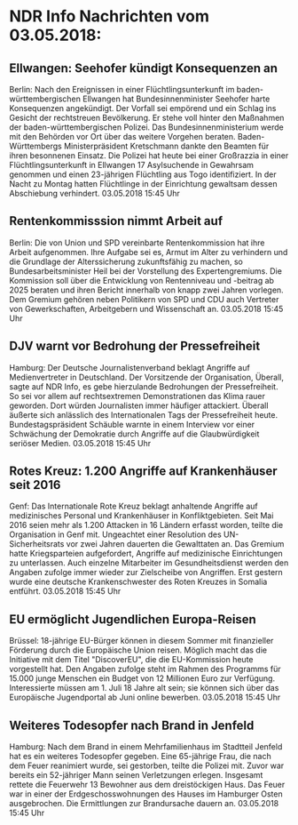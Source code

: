 # NDR Info Nachrichten vom 03.05.2018:


## Ellwangen: Seehofer kündigt Konsequenzen an
Berlin: Nach den Ereignissen in einer Flüchtlingsunterkunft im baden-württembergischen Ellwangen hat Bundesinnenminister Seehofer harte Konsequenzen angekündigt. Der Vorfall sei empörend und ein Schlag ins Gesicht der rechtstreuen Bevölkerung. Er stehe voll hinter den Maßnahmen der baden-württembergischen Polizei. Das Bundesinnenministerium werde mit den Behörden vor Ort über das weitere Vorgehen beraten. Baden-Württembergs Ministerpräsident Kretschmann dankte den Beamten für ihren besonnenen Einsatz. Die Polizei hat heute bei einer Großrazzia in einer Flüchtlingsunterkunft in Ellwangen 17 Asylsuchende in Gewahrsam genommen und einen 23-jährigen Flüchtling aus Togo identifiziert. In der Nacht zu Montag hatten Flüchtlinge in der Einrichtung gewaltsam dessen Abschiebung verhindert. 03.05.2018 15:45 Uhr 

## Rentenkommisssion nimmt Arbeit auf
Berlin: Die von Union und SPD vereinbarte Rentenkommission hat ihre Arbeit aufgenommen. Ihre Aufgabe sei es, Armut im Alter zu verhindern und die Grundlage der Alterssicherung zukunftsfähig zu machen, so Bundesarbeitsminister Heil bei der Vorstellung des Expertengremiums. Die Kommission soll über die Entwicklung von Rentenniveau und -beitrag ab 2025 beraten und ihren Bericht innerhalb von knapp zwei Jahren vorlegen. Dem Gremium gehören neben Politikern von SPD und CDU auch Vertreter von Gewerkschaften, Arbeitgebern und Wissenschaft an. 03.05.2018 15:45 Uhr 

## DJV warnt vor Bedrohung der Pressefreiheit
Hamburg: Der Deutsche Journalistenverband beklagt Angriffe auf Medienvertreter in Deutschland. Der Vorsitzende der Organisation, Überall, sagte auf NDR Info, es gebe hierzulande Bedrohungen der Pressefreiheit. So sei vor allem auf rechtsextremen Demonstrationen das Klima rauer geworden. Dort würden Journalisten immer häufiger attackiert. Überall äußerte sich anlässlich des Internationalen Tags der Pressefreiheit heute. Bundestagspräsident Schäuble warnte in einem Interview vor einer Schwächung der Demokratie durch Angriffe auf die Glaubwürdigkeit seriöser Medien. 03.05.2018 15:45 Uhr 

## Rotes Kreuz: 1.200 Angriffe auf Krankenhäuser seit 2016
Genf: Das Internationale Rote Kreuz beklagt anhaltende Angriffe auf medizinisches Personal und Krankenhäuser in Konfliktgebieten. Seit Mai 2016 seien mehr als 1.200 Attacken in 16 Ländern erfasst worden, teilte die Organisation in Genf mit. Ungeachtet einer Resolution des UN-Sicherheitsrats vor zwei Jahren dauerten die Gewalttaten an. Das Gremium hatte Kriegsparteien aufgefordert, Angriffe auf medizinische Einrichtungen zu unterlassen. Auch einzelne Mitarbeiter im Gesundheitsdienst werden den Angaben zufolge immer wieder zur Zielscheibe von Angriffen. Erst gestern wurde eine deutsche Krankenschwester des Roten Kreuzes in Somalia entführt. 03.05.2018 15:45 Uhr 

## EU ermöglicht Jugendlichen Europa-Reisen
Brüssel:				18-jährige EU-Bürger können in diesem Sommer mit finanzieller Förderung durch die Europäische Union reisen. Möglich macht das die Initiative mit dem Titel "DiscoverEU", die die EU-Kommission heute vorgestellt hat. Den Angaben zufolge steht im Rahmen des Programms für 15.000 junge Menschen ein Budget von 12 Millionen Euro zur Verfügung. Interessierte müssen am 1. Juli 18 Jahre alt sein; sie können sich über das Europäische Jugendportal ab Juni online bewerben. 03.05.2018 15:45 Uhr 

## Weiteres Todesopfer nach Brand in Jenfeld
Hamburg: Nach dem Brand in einem Mehrfamilienhaus im Stadtteil Jenfeld hat es ein weiteres Todesopfer gegeben. Eine 65-jährige Frau, die nach dem Feuer reanimiert wurde, sei gestorben, teilte die Polizei mit. Zuvor war bereits ein 52-jähriger Mann seinen Verletzungen erlegen. Insgesamt rettete die Feuerwehr 13 Bewohner aus dem dreistöckigen Haus. Das Feuer war in einer der Erdgeschosswohnungen des Hauses im Hamburger Osten ausgebrochen. Die Ermittlungen zur Brandursache dauern an. 03.05.2018 15:45 Uhr 
